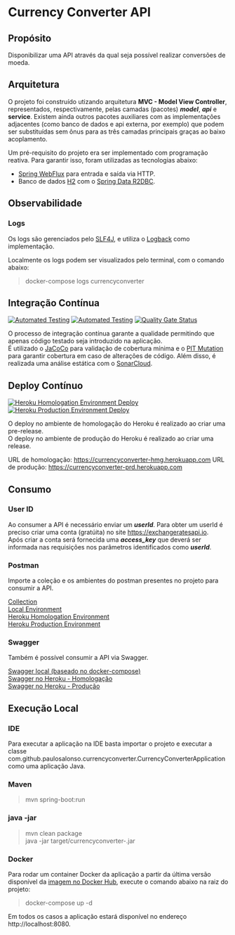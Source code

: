 # Currency Converter API

## Propósito

Disponibilizar uma API através da qual seja possível realizar conversões de moeda.

## Arquitetura

O projeto foi construído utizando arquitetura __MVC - Model View Controller__, representados, respectivamente,
pelas camadas (pacotes) ___model___, ___api___ e __service__. Existem ainda outros pacotes auxiliares
com as implementações adjacentes (como banco de dados e api externa, por exemplo) que podem ser 
substituídas sem ônus para as três camadas principais graças ao baixo acoplamento.

Um pré-requisito do projeto era ser implementado com programação reativa. Para garantir isso, foram
utilizadas as tecnologias abaixo:

- [Spring WebFlux](https://docs.spring.io/spring-framework/docs/current/reference/html/web-reactive.html)
para entrada e saída via HTTP.  
- Banco de dados [H2](https://www.h2database.com/) com o [Spring Data R2DBC](https://spring.io/projects/spring-data-r2dbc).

## Observabilidade

### Logs

Os logs são gerenciados pelo [SLF4J](http://www.slf4j.org/), e utiliza o [Logback](http://logback.qos.ch/) como implementação.

Localmente os logs podem ser visualizados pelo terminal, com o comando abaixo:

> docker-compose logs currencyconverter

## Integração Contínua

[![Automated Testing](https://github.com/paulosalonso/currencyconverter/actions/workflows/automated-testing.yml/badge.svg)](https://github.com/paulosalonso/currencyconverter/actions/workflows/automated-testing.yml)
[![Automated Testing](https://github.com/paulosalonso/currencyconverter/actions/workflows/automated-testing.yml/badge.svg)](https://github.com/paulosalonso/currencyconverter/actions/workflows/automated-testing.yml)
[![Quality Gate Status](https://sonarcloud.io/api/project_badges/measure?project=paulosalonso_currencyconverter&metric=alert_status)](https://sonarcloud.io/summary/new_code?id=paulosalonso_currencyconverter)

O processo de integração contínua garante a qualidade permitindo que apenas código testado seja 
introduzido na aplicação.  
É utilizado o [JaCoCo](https://www.jacoco.org/) para validação de cobertura mínima e o
[PIT Mutation](https://pitest.org/) para garantir cobertura em caso de alterações de código.
Além disso, é realizada uma análise estática com o [SonarCloud](https://sonarcloud.io/dashboard?id=paulosalonso_research).

## Deploy Contínuo

[![Heroku Homologation Environment Deploy](https://github.com/paulosalonso/currencyconverter/actions/workflows/deploy-heroku-hmg.yml/badge.svg)](https://github.com/paulosalonso/currencyconverter/actions/workflows/deploy-heroku-hmg.yml)
[![Heroku Production Environment Deploy](https://github.com/paulosalonso/currencyconverter/actions/workflows/deploy-heroku-prd.yml/badge.svg)](https://github.com/paulosalonso/currencyconverter/actions/workflows/deploy-heroku-prd.yml)

O deploy no ambiente de homologação do Heroku é realizado ao criar uma pre-release.  
O deploy no ambiente de produção do Heroku é realizado ao criar uma release.

URL de homologação: https://currencyconverter-hmg.herokuapp.com
URL de produção: https://currencyconverter-prd.herokuapp.com

## Consumo

### User ID

Ao consumer a API é necessário enviar um ___userId___. Para obter um userId é preciso criar uma conta
(gratúita) no site https://exchangeratesapi.io.  
Após criar a conta será fornecida uma ___access_key___
que deverá ser informada nas requisições nos parâmetros identificados como ___userId___.

### Postman

Importe a coleção e os ambientes do postman presentes no projeto para consumir a API.

[Collection](https://github.com/paulosalonso/currencyconverter/blob/main/.postman/Currency%20Converter%20API.postman_collection.json)  
[Local Environment](https://github.com/paulosalonso/currencyconverter/blob/main/.postman/Currency%20Converter%20LOCAL.postman_environment.json)  
[Heroku Homologation Environment](https://github.com/paulosalonso/currencyconverter/blob/main/.postman/Currency%20Converter%20HML.postman_environment.json)  
[Heroku Production Environment](https://github.com/paulosalonso/currencyconverter/blob/main/.postman/Currency%20Converter%20PRD.postman_environment.json)

### Swagger

Também é possível consumir a API via Swagger.

[Swagger local (baseado no docker-compose)](http://localhost:8080/swagger-ui.html)  
[Swagger no Heroku - Homologação](https://currencyconverter-hmg.herokuapp.com/swagger-ui.html)  
[Swagger no Heroku - Produção](https://currencyconverter-prd.herokuapp.com/swagger-ui.html)

## Execução Local

### IDE

Para executar a aplicação na IDE basta importar o projeto e executar a classe com.github.paulosalonso.currencyconverter.CurrencyConverterApplication como uma aplicação Java.

### Maven

> mvn spring-boot:run

### java -jar
> mvn clean package \
> java -jar target/currencyconverter-<version>.jar

### Docker

Para rodar um container Docker da aplicação a partir da última versão disponível da 
[imagem no Docker Hub](https://hub.docker.com/repository/docker/paulosalonso/currencyconverter), 
execute o comando abaixo na raiz do projeto:

> docker-compose up -d

Em todos os casos a aplicação estará disponível no endereço http://localhost:8080.